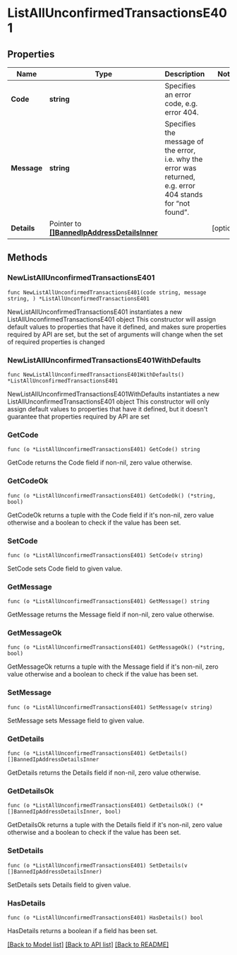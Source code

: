 # ListAllUnconfirmedTransactionsE401

## Properties

Name | Type | Description | Notes
------------ | ------------- | ------------- | -------------
**Code** | **string** | Specifies an error code, e.g. error 404. | 
**Message** | **string** | Specifies the message of the error, i.e. why the error was returned, e.g. error 404 stands for “not found”. | 
**Details** | Pointer to [**[]BannedIpAddressDetailsInner**](BannedIpAddressDetailsInner.md) |  | [optional] 

## Methods

### NewListAllUnconfirmedTransactionsE401

`func NewListAllUnconfirmedTransactionsE401(code string, message string, ) *ListAllUnconfirmedTransactionsE401`

NewListAllUnconfirmedTransactionsE401 instantiates a new ListAllUnconfirmedTransactionsE401 object
This constructor will assign default values to properties that have it defined,
and makes sure properties required by API are set, but the set of arguments
will change when the set of required properties is changed

### NewListAllUnconfirmedTransactionsE401WithDefaults

`func NewListAllUnconfirmedTransactionsE401WithDefaults() *ListAllUnconfirmedTransactionsE401`

NewListAllUnconfirmedTransactionsE401WithDefaults instantiates a new ListAllUnconfirmedTransactionsE401 object
This constructor will only assign default values to properties that have it defined,
but it doesn't guarantee that properties required by API are set

### GetCode

`func (o *ListAllUnconfirmedTransactionsE401) GetCode() string`

GetCode returns the Code field if non-nil, zero value otherwise.

### GetCodeOk

`func (o *ListAllUnconfirmedTransactionsE401) GetCodeOk() (*string, bool)`

GetCodeOk returns a tuple with the Code field if it's non-nil, zero value otherwise
and a boolean to check if the value has been set.

### SetCode

`func (o *ListAllUnconfirmedTransactionsE401) SetCode(v string)`

SetCode sets Code field to given value.


### GetMessage

`func (o *ListAllUnconfirmedTransactionsE401) GetMessage() string`

GetMessage returns the Message field if non-nil, zero value otherwise.

### GetMessageOk

`func (o *ListAllUnconfirmedTransactionsE401) GetMessageOk() (*string, bool)`

GetMessageOk returns a tuple with the Message field if it's non-nil, zero value otherwise
and a boolean to check if the value has been set.

### SetMessage

`func (o *ListAllUnconfirmedTransactionsE401) SetMessage(v string)`

SetMessage sets Message field to given value.


### GetDetails

`func (o *ListAllUnconfirmedTransactionsE401) GetDetails() []BannedIpAddressDetailsInner`

GetDetails returns the Details field if non-nil, zero value otherwise.

### GetDetailsOk

`func (o *ListAllUnconfirmedTransactionsE401) GetDetailsOk() (*[]BannedIpAddressDetailsInner, bool)`

GetDetailsOk returns a tuple with the Details field if it's non-nil, zero value otherwise
and a boolean to check if the value has been set.

### SetDetails

`func (o *ListAllUnconfirmedTransactionsE401) SetDetails(v []BannedIpAddressDetailsInner)`

SetDetails sets Details field to given value.

### HasDetails

`func (o *ListAllUnconfirmedTransactionsE401) HasDetails() bool`

HasDetails returns a boolean if a field has been set.


[[Back to Model list]](../README.md#documentation-for-models) [[Back to API list]](../README.md#documentation-for-api-endpoints) [[Back to README]](../README.md)


